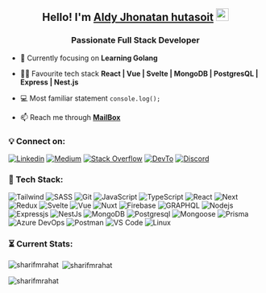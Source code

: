 <h2 align="center">Hello! I'm <a href="Aldyjhonatanhutasoit.my.id">Aldy Jhonatan hutasoit<a> <img src="https://media.giphy.com/media/hvRJCLFzcasrR4ia7z/giphy.gif" width="25"></h1>
<h3 align="center">Passionate Full Stack Developer</h3>
<!-- <img align="right" src="https://raw.githubusercontent.com/sharifmrahat/sharifmrahat/main/typing.gif" width="300" height="160"/> -->

- 🎯  Currently focusing on **Learning Golang**

- 👨‍💻  Favourite tech stack **React | Vue | Svelte | MongoDB | PostgresQL | Express | Nest.js**

- 💻  Most familiar statement `console.log();`

- 📫  Reach me through **<a href="mailto:sharifmrahat@gmail.com">MailBox</a>**


### 💡 Connect on:
<!-- [![Twitter](https://img.shields.io/badge/Twitter-1DA1F2?style=for-the-badge&logo=twitter&logoColor=white)](https://twitter.com/) -->
[![Linkedin](https://img.shields.io/badge/LinkedIn-0077B5?style=for-the-badge&logo=linkedin&logoColor=white)](https://www.linkedin.com/in/sharifmrahat)
[![Medium](https://img.shields.io/badge/Medium-12100E?style=for-the-badge&logo=medium&logoColor=white)](https://medium.com/@sharifmrahat)
[![Stack Overflow](https://img.shields.io/badge/Stack_Overflow-FE7A16?style=for-the-badge&logo=stack-overflow&logoColor=white)](https://stackoverflow.com/users/17617291/mohammad-sharif-uddin)
[![DevTo](https://img.shields.io/badge/DevTo-12100E?style=for-the-badge&logo=dev.to&logoColor=white)](https://dev.to/sharifmrahat)
[![Discord](https://img.shields.io/badge/Discord-7289DA?style=for-the-badge&logo=discord&logoColor=white)](https://discordapp.com/users/483956060986540032)


### 🚀 Tech Stack:

<!-- ![HTML5](https://img.shields.io/badge/HTML-E34C26?style=for-the-badge&logo=html5&logoColor=white) -->
<!-- ![CSS3](https://img.shields.io/badge/CSS-1d81c0?style=for-the-badge&logo=css3&logoColor=white) -->
<!-- ![Bootstrap](https://img.shields.io/badge/Bootstrap-7511f6?style=for-the-badge&logo=bootstrap&logoColor=white) -->
<!-- ![Ant Design](https://img.shields.io/badge/AntD-FC427B?style=for-the-badge&logo=antdesign&logoColor=white) -->
<!-- ![MUI](https://img.shields.io/badge/MUI-2482ff?style=for-the-badge&logo=mui&logoColor=white) -->
<!-- ![REST](https://img.shields.io/badge/REST_API-1e293b?style=for-the-badge&logo=trpc&logoColor=white) -->
![Tailwind](https://img.shields.io/badge/Tailwind-0a9eb5?style=for-the-badge&logo=tailwindcss&logoColor=white)
![SASS](https://img.shields.io/badge/Sass-CC6699?style=for-the-badge&logo=sass&logoColor=white)
![Git](https://img.shields.io/badge/Git-F05032?style=for-the-badge&logo=git&logoColor=white)
![JavaScript](https://img.shields.io/badge/JavaScript-F7DF1E?style=for-the-badge&logo=javascript&logoColor=black)
![TypeScript](https://img.shields.io/badge/TypeScript-3178c6?style=for-the-badge&logo=TypeScript&logoColor=white)
![React](https://img.shields.io/badge/React-20232A?style=for-the-badge&logo=react&logoColor=61DAFB)
![Next](https://img.shields.io/badge/Next-black?style=for-the-badge&logo=next.js&logoColor=white)
![Redux](https://img.shields.io/badge/Redux-764abc?style=for-the-badge&logo=redux&logoColor=white)
![Svelte](https://img.shields.io/badge/Svelte-ff3e00?style=for-the-badge&logo=svelte&logoColor=white)
![Vue](https://img.shields.io/badge/Vue-083047?style=for-the-badge&logo=vue.js&logoColor=42b883)
![Nuxt](https://img.shields.io/badge/Nuxt-3fb27f?style=for-the-badge&logo=nuxt.js&logoColor=white)
![Firebase](https://img.shields.io/badge/firebase-f5820d?style=for-the-badge&logo=firebase&logoColor=white)
![GRAPHQL](https://img.shields.io/badge/GraphQL-E10098?style=for-the-badge&logo=graphql&logoColor=white)
![Nodejs](https://img.shields.io/badge/Node_JS-339933?style=for-the-badge&logo=nodedotjs&logoColor=white)
![Expressjs](https://img.shields.io/badge/Express-4e4e4e?style=for-the-badge&logo=express&logoColor=white)
![NestJs](https://img.shields.io/badge/Nest_JS-e0234e?style=for-the-badge&logo=nestjs&logoColor=white)
![MongoDB](https://img.shields.io/badge/MongoDB-4EA94B?style=for-the-badge&logo=mongodb&logoColor=white)
![Postgresql](https://img.shields.io/badge/Postgresql-336791?style=for-the-badge&logo=postgresql&logoColor=white)
![Mongoose](https://img.shields.io/badge/Mongoose-880000?style=for-the-badge&logo=mongoose&logoColor=white)
![Prisma](https://img.shields.io/badge/Prisma-123a50?style=for-the-badge&logo=prisma&logoColor=white)
![Azure DevOps](https://img.shields.io/badge/Azure_DevOps-0078D4?style=for-the-badge&logo=microsoftazure&logoColor=white)
![Postman](https://img.shields.io/badge/Postman-ff6c37?style=for-the-badge&logo=postman&logoColor=white)
![VS Code](https://img.shields.io/badge/VS_Code-0078D4?style=for-the-badge&logo=visual%20studio%20code&logoColor=white)
![Linux](https://img.shields.io/badge/Linux-833471?style=for-the-badge&logo=ubuntu&logoColor=white)
<!-- ![Apollo](https://img.shields.io/badge/Apollo-311c87?style=for-the-badge&logo=apollographql&logoColor=white) -->
<!-- ![JWT](https://img.shields.io/badge/JWT-d63aff?style=for-the-badge&logo=zapier&logoColor=white)
![Axios](https://img.shields.io/badge/Axios-5a29e4?style=for-the-badge&logo=axios&logoColor=white) -->
  <!-- ![Wordpress](https://img.shields.io/badge/Wordpress-0077B5?style=for-the-badge&logo=wordpress&logoColor=white) -->
<!-- ![Heroku](https://img.shields.io/badge/Heroku-430098?style=for-the-badge&logo=heroku&logoColor=white)
![Vercel](https://img.shields.io/badge/Vercel-black?style=for-the-badge&logo=vercel&logoColor=white) -->
<!-- ![Figma](https://img.shields.io/badge/Figma-FC427B?style=for-the-badge&logo=figma&logoColor=white) -->
### ⏳ Current Stats:
<p><img align="left" src="https://github-readme-stats.vercel.app/api/top-langs?username=sharifmrahat&show_icons=true&locale=en&layout=compact" alt="sharifmrahat" /></p>

<p>&nbsp;<img align="center" src="https://github-readme-stats.vercel.app/api?username=sharifmrahat&show_icons=true&locale=en" alt="sharifmrahat" /></p>

<p align="left"> <img src="https://komarev.com/ghpvc/?username=sharifmrahat&label=Profile%20views&color=0e75b6&style=flat" alt="sharifmrahat" /> </p>
